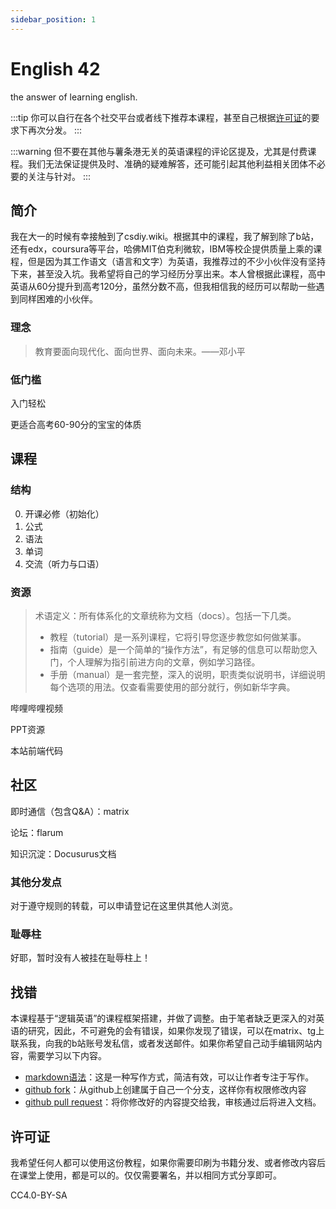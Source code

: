 ```yaml
---
sidebar_position: 1
---
```


# English 42
the answer of learning english.

:::tip
你可以自行在各个社交平台或者线下推荐本课程，甚至自己根据[许可证](#许可证)的要求下再次分发。
:::

:::warning
但不要在其他与薯条港无关的英语课程的评论区提及，尤其是付费课程。我们无法保证提供及时、准确的疑难解答，还可能引起其他利益相关团体不必要的关注与针对。
:::

## 简介
我在大一的时候有幸接触到了csdiy.wiki。根据其中的课程，我了解到除了b站，还有edx，coursura等平台，哈佛MIT伯克利微软，IBM等校企提供质量上乘的课程，但是因为其工作语文（语言和文字）为英语，我推荐过的不少小伙伴没有坚持下来，甚至没入坑。我希望将自己的学习经历分享出来。本人曾根据此课程，高中英语从60分提升到高考120分，虽然分数不高，但我相信我的经历可以帮助一些遇到同样困难的小伙伴。
### 理念

> 教育要面向现代化、面向世界、面向未来。——邓小平

### 低门槛

入门轻松

更适合高考60-90分的宝宝的体质

## 课程


### 结构
0. 开课必修（初始化）
1. 公式
2. 语法
3. 单词
4. 交流（听力与口语）

### 资源
> 术语定义：所有体系化的文章统称为文档（docs）。包括一下几类。  
> - 教程（tutorial）是一系列课程，它将引导您逐步教您如何做某事。  
> - 指南（guide）是一个简单的“操作方法”，有足够的信息可以帮助您入门，个人理解为指引前进方向的文章，例如学习路径。  
> - 手册（manual）是一套完整，深入的说明，职责类似说明书，详细说明每个选项的用法。仅查看需要使用的部分就行，例如新华字典。  

哔哩哔哩视频

PPT资源

本站前端代码

## 社区
即时通信（包含Q&A）：matrix

论坛：flarum

知识沉淀：Docusurus文档

### 其他分发点
对于遵守规则的转载，可以申请登记在这里供其他人浏览。

### 耻辱柱
好耶，暂时没有人被挂在耻辱柱上！

## 找错
本课程基于“逻辑英语”的课程框架搭建，并做了调整。由于笔者缺乏更深入的对英语的研究，因此，不可避免的会有错误，如果你发现了错误，可以在matrix、tg上联系我，向我的b站账号发私信，或者发送邮件。如果你希望自己动手编辑网站内容，需要学习以下内容。

- [markdown语法](https://markdown.com.cn/)：这是一种写作方式，简洁有效，可以让作者专注于写作。
- [github fork](https://docs.github.com/zh/pull-requests/collaborating-with-pull-requests/working-with-forks/about-forks)：从github上创建属于自己一个分支，这样你有权限修改内容
- [github pull request](https://docs.github.com/zh/pull-requests/collaborating-with-pull-requests/proposing-changes-to-your-work-with-pull-requests/creating-a-pull-request-from-a-fork)：将你修改好的内容提交给我，审核通过后将进入文档。
## 许可证

我希望任何人都可以使用这份教程，如果你需要印刷为书籍分发、或者修改内容后在课堂上使用，都是可以的。仅仅需要署名，并以相同方式分享即可。

CC4.0-BY-SA
